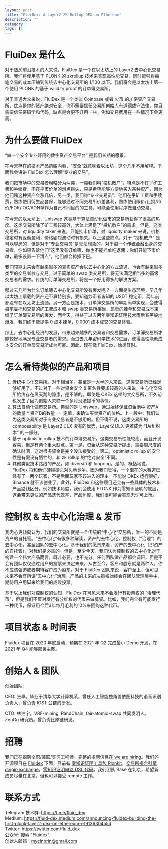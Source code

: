 ```yaml
---
layout: post
title: "FluiDex: A Layer2 ZK-Rollup DEX on Ethereum"
description: ""
category: 
tags: []
---
```



# FluiDex 是什么
对于熟悉前沿技术的人来说，FluiDex 是一个在以太坊上的 Layer2 去中心化交易所。我们将使用基于 PLONK 的 zkrollup 技术来实现高性能交易，同时能够将每笔交易的成本压缩到传统去中心化交易所的 1/100 以下。我们将会是以太坊上第一个使用 PLONK 的基于 validity proof 的订单簿交易所。

对于普通大众来说，FluiDex 是一个类似 Coinbase 或者 火币 的加密资产交易所，优点是你的资产绝对安全，你不需要信任交易所创始人有道德或守法律，你只需要信任密码学和代码。缺点是会更不好用一些，例如交易费用在一些情况下会更高。

# 为什么要做 FluiDex
“做一个安全专业好用的数字资产交易平台” 是我们长期的愿景。  
 
在今天存在的技术产品范围内看，“安全”就意味着以太坊，这个几乎不用解释。下面我会讲讲 FluiDex 怎么理解“专业的交易”。

我们把市场中的交易者粗略分为两类，一类我们叫“投机散户”，特点是不在乎矿工费和手续费，不在乎市价单的滑点损失，只是希望能够方便地买入某种资产，因为他们赌这种资产会涨几倍，另一类，我们称“专业交易员”，他们在乎矿工费和手续费，熟练使用衍生品套保，能够通过不同交易所价差套利，熟练使用限价/止损/市价/FOK/IOC/AON单作为自己不同目的的工具，可能会使用程序做自动交易。

在今天的以太坊上，Uniswap 这类基于算法自动化做市的交易所获得了很高的热度。这类交易所除了矿工费较高外，大体上满足了“投机散户”的需求。但是，这类交易所，对 liquidity taker 来说，只能挂市价单，对 liquidity maker 来说，价格稳定时有返佣盈利，价格剧烈波动时有损失。以上这些缺点，对于 “投机散户” 是可以容忍的，但是对于“专业交易员”是无法想象的。对于每一个传统金融出身的交易者，你如果告诉他们“这里没有订单簿，你也不能挂单吃返佣；你们只能下市价单，最多设置一下滑点”，他们都会惊掉下巴。

我们预期未来会有越来越多的真实资产会以去中心化的方式流通，也会有越来越多类型的交易者参与交易。过于简单的 swap 类交易所，将无法满足相当多的高级交易者的需求。传统的订单簿交易所，将是一个好用得多的解决方案。

那过去几年为什么订单簿去中心化交易所没有爆发呢？一方面是生态环境，早几年以太坊上承载的资产还不算特别多，要知道炒币者皆知的 USDT 稳定币，两年前都没有在以太坊上流通。另一方面是技术，订单簿交易所的早期简单实现，会使得每笔委托和交易的矿工费成本和 swap 类交易所相当，昂贵的挂单和交易成本束缚了订单簿交易所的爆发，而今天，得益于过去两年零知识证明技术雨后春笋般地爆发，我们终于能提供 0 成本挂单，0.0001 成本成交的交易体验。

综上，去中心化经济的发展，带来越来越多的交易者和交易需求，订单簿交易所才能较好地满足专业交易者的需求。而过去几年密码学技术的进展，使得高性能低成本安全的订单簿交易所成为可能。因此，现在做 FluiDex，恰逢其时。

# 怎么看待类似的产品和项目


1. 传统中心化交易所。对于相当多，甚至是一大半的人来说，这类交易所已经足够好用了。不过对于一些对资金安全 & 匿名性要求较高的人来说，中心化交易所始终存在黑天鹅的隐患，是不够的。即使是 OKEx 这样的大交易所，不久前也发生了因为创始人失联一个多月没法提币的事情。
2. 算法自动化做市交易所。典型的是 Uniswap，通过始终保证资金池中 资产A的数量 * 资产B的数量 == 定值，来确认买卖资产的价格。上一段中，我们认为这类交易所对于专业交易者是不够用的。但不得不说，这类交易所的 composability 是 Layer2 DEX 没有的优势，Layer2 DEX 更难成为 "Defi 积木" 的一部分。
3. 基于 optimistic rollup 技术的订单簿交易所。这类交易所性能较高，而且开发容易，但是有两个重大缺点。第一是，资金从这种交易所提出，需要周尺度的确认时间，这对很多资金是完全没法接受的。第二，optimistic rollup 的安全性是有假设有牺牲的，和 zk rollup 的“绝对安全“不同。
4. 其他类似技术路线的产品，如 diversifi 和 loopring。是的，概括地说，FluiDex 将和他们硬碰硬头对头地竞争。因为我们觉得，一个潜在的大赛道已经有了一两个玩家，不是后面玩家不该进入的理由。不能说 OKEx 运行很好，Binance 就不该创业了。此外，FluiDex 和这些项目还会有一些具体的技术和产品路线区分，例如技术角度，我们会使用 PLONK 作为零知识证明的底层，这会带来更快的产品迭代效率，产品角度，我们很可能会实现无许可上币。

# 控制权 & 去中心化治理 & 发币
我内心更倾向认为，我们的交易所就是一个传统的“中心化”交易所，唯一的不同是资产的自托管。“去中心化”有很多种解读，资产的去中心化，控制权（“治理”）的去中心化，甚至团队的去中心化。基于我们的愿景来看，资产的去中心化（即资产的自托管），对我们是必需的。但是，至少今天，我们认为控制权的去中心化对于构建一个伟大产品而言，既非必要，也不充分。任何团队做产品都会调研，但是不会有团队仅仅通过用户的投票来决定未来。从古至今，客户和股东就是两种人，你不应该强迫或者期待客户成为股东。对于 FluiDex 团队来说，客户至上，但可见未来不会有所谓“去中心化”治理，产品的未来的决策权始终会在团队管理层手中，期待用户用脚来给我们的成败投票。

基于以上我们对控制权的认知，FluiDex 在可见未来不会发行有投票权的 “治理代币”，但是我们不反对发行有分红权的代币来做募资。比如，我们完全有可能发行一种代币，保证用今后3年每月毛利的10%来回购这种代币。

# 项目状态 & 时间表

Fluidex 项目在 2020 年底启动，预期在 2021 年 Q2 完成最小 Demo 开发，在 2021 年 Q4 能够部署主网。   

# 创始人 & 团队

[创始团队](#team): 

CEO: 张卓。毕业于清华大学计算机系，曾任人工智能独角兽依图科技的语音识别负责人，曾负责 IOST 公链的研发。

CTO: 林浩宇。VRF-mining, RandChain, fair-atomic-swap 共同发明人。ZenGo 研究员。曾负责比原链研发。

# 招聘 

我们正在招聘全职/兼职/实习工程师。完整的招聘信息在 [we are hiring](https://github.com/Fluidex/we_are_hiring)。我们的开源项目在 [Fluidex](https://github.com/Fluidex) 下面，目前有 [零知识证明工具包 Plonkit](https://github.com/Fluidex/plonkit)，[交易所撮合引擎 dingir-exchange](https://github.com/Fluidex/dingir-exchange)，[零知识证明电路 DSL 代码](https://github.com/Fluidex/circuits)。我们团队 Base 在北京，希望新成员尽量在北京，但也可以接受 remote 工作。

# 联系方式 

Telegram 技术群: <https://t.me/fluid_dex>     
Medium: <https://fluid-dex.medium.com/announcing-fluidex-building-the-first-plonk-layer2-dex-on-ethereum-e19136304a5d>     
Twitter: <https://twitter.com/fluid_dex>   
公众号: 搜索 "Fluidex".    
创始人邮箱：mycinbrin@gmail.com     



